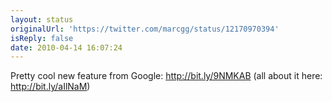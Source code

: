 ```yaml
---
layout: status
originalUrl: 'https://twitter.com/marcgg/status/12170970394'
isReply: false
date: 2010-04-14 16:07:24
---
```


Pretty cool new feature from Google: http://bit.ly/9NMKAB (all about it here: http://bit.ly/aIlNaM)
